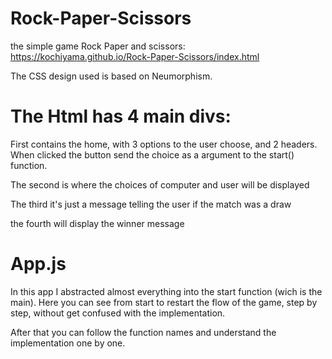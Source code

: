 # Rock-Paper-Scissors
the simple game Rock Paper and scissors:
https://kochiyama.github.io/Rock-Paper-Scissors/index.html

The CSS design used is based on Neumorphism.

# The Html has 4 main divs:

First contains the home, with 3 options to the user choose, and 2 headers.
When clicked the button send the choice as a  argument to the start() function.

The second is where the choices of computer and user will be displayed

The third it's just a message telling the user if the match was a draw

the fourth will display the winner message

# App.js
In this app I abstracted almost everything into the start function (wich is the main).
Here you can see from start to restart the flow of the game, step by step, without get confused with the implementation.

After that you can follow the function names and understand the implementation one by one.

